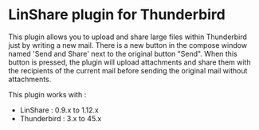 # LinShare plugin for Thunderbird

This plugin allows you to upload and share large files within Thunderbird just
by writing a new mail. There is a new button in the compose window named
'Send and Share' next to the original button "Send". When this button is pressed,
the plugin will upload attachments and share them with the recipients of the
current mail before sending the original mail without attachments.


This plugin works with :

* LinShare : 0.9.x to 1.12.x
* Thunderbird : 3.x to 45.x
